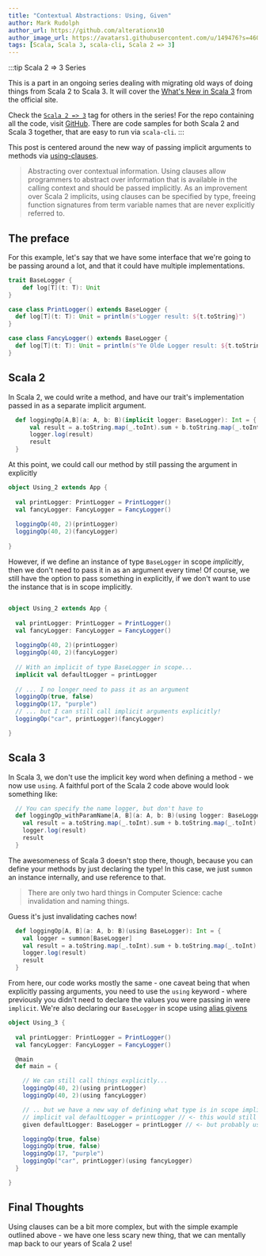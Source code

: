 ```yaml
---
title: "Contextual Abstractions: Using, Given"
author: Mark Rudolph
author_url: https://github.com/alterationx10
author_image_url: https://avatars1.githubusercontent.com/u/149476?s=460&v=4
tags: [Scala, Scala 3, scala-cli, Scala 2 => 3]
---
```


:::tip Scala 2 => 3 Series

This is a part in an ongoing series dealing with migrating old ways of doing things from Scala 2 to Scala 3. It will cover
the [What's New in Scala 3](https://docs.scala-lang.org/scala3/new-in-scala3.html) from the official site.

Check the [`Scala 2 => 3`](/tags/scala-2-3) tag for others in the series! For the repo containing all the code,
visit [GitHub](https://github.com/alterationx10/three4s). There are code samples for both Scala 2 and Scala 3 together,
that are easy to run via `scala-cli`.
:::

This post is centered around the new way of passing implicit arguments to methods via
[using-clauses](https://docs.scala-lang.org/scala3/reference/contextual/using-clauses.html). 

> Abstracting over contextual information. Using clauses allow programmers to abstract over information that is available
> in the calling context and should be passed implicitly. As an improvement over Scala 2 implicits, using clauses can be
> specified by type, freeing function signatures from term variable names that are never explicitly referred to.


## The preface

For this example, let's say that we have some interface that we're going to be passing around a lot, and that it could have multiple
implementations.

```scala
trait BaseLogger {
    def log[T](t: T): Unit
}

case class PrintLogger() extends BaseLogger {
  def log[T](t: T): Unit = println(s"Logger result: ${t.toString}")
}

case class FancyLogger() extends BaseLogger {
  def log[T](t: T): Unit = println(s"Ye Olde Logger result: ${t.toString}")
}
```

## Scala 2

In Scala 2, we could write a method, and have our trait's implementation passed in as a separate implicit argument.

```scala
  def loggingOp[A,B](a: A, b: B)(implicit logger: BaseLogger): Int = {
      val result = a.toString.map(_.toInt).sum + b.toString.map(_.toInt).sum
      logger.log(result)
      result
  }
```

At this point, we could call our method by still passing the argument in explicitly

```scala
object Using_2 extends App {
  
  val printLogger: PrintLogger = PrintLogger()
  val fancyLogger: FancyLogger = FancyLogger()
  
  loggingOp(40, 2)(printLogger)
  loggingOp(40, 2)(fancyLogger)
  
}
```

However, if we define an instance of type `BaseLogger` in scope _implicitly_, then we don't need to pass it in as an
argument every time! Of course, we still have the option to pass something in explicitly, if we don't want to use the
instance that is in scope implicitly.

```scala

object Using_2 extends App {
  
  val printLogger: PrintLogger = PrintLogger()
  val fancyLogger: FancyLogger = FancyLogger()
  
  loggingOp(40, 2)(printLogger)
  loggingOp(40, 2)(fancyLogger)
  
  // With an implicit of type BaseLogger in scope... 
  implicit val defaultLogger = printLogger
  
  // ... I no longer need to pass it as an argument
  loggingOp(true, false)
  loggingOp(17, "purple")
  // ... but I can still call implicit arguments explicitly!
  loggingOp("car", printLogger)(fancyLogger)

}
```

## Scala 3

 In Scala 3, we don't use the implicit key word when defining a method - we now use `using`. A faithful
port of the Scala 2 code above would look something like:

```scala
  // You can specify the name logger, but don't have to
  def loggingOp_withParamName[A, B](a: A, b: B)(using logger: BaseLogger): Int = {
    val result = a.toString.map(_.toInt).sum + b.toString.map(_.toInt).sum
    logger.log(result)
    result
  }
```

The awesomeness of Scala 3 doesn't stop there, though, because you can define your methods by just declaring the type!
In this case, we just `summon` an instance internally, and use reference to that.

> There are only two hard things in Computer Science: cache invalidation and naming things.

Guess it's just invalidating caches now!

```scala
  def loggingOp[A, B](a: A, b: B)(using BaseLogger): Int = {
    val logger = summon[BaseLogger]
    val result = a.toString.map(_.toInt).sum + b.toString.map(_.toInt).sum
    logger.log(result)
    result
  }
```

From here, our code works mostly the same - one caveat being that when explicitly passing arguments, you need to use the
`using` keyword - where previously you didn't need to declare the values you were passing in were `implicit`. We're also
declaring our `BaseLogger` in scope using
[alias givens](https://docs.scala-lang.org/scala3/reference/contextual/givens.html#alias-givens)

```scala
object Using_3 {
  
  val printLogger: PrintLogger = PrintLogger()
  val fancyLogger: FancyLogger = FancyLogger()

  @main
  def main = {

    // We can still call things explicitly...
    loggingOp(40, 2)(using printLogger)
    loggingOp(40, 2)(using fancyLogger)

    // .. but we have a new way of defining what type is in scope implicitly
    // implicit val defaultLogger = printLogger // <- this would still work
    given defaultLogger: BaseLogger = printLogger // <- but probably use this

    loggingOp(true, false)
    loggingOp(true, false)
    loggingOp(17, "purple")
    loggingOp("car", printLogger)(using fancyLogger)
  }

}
```

## Final Thoughts

Using clauses can be a bit more complex, but with the simple example outlined above - we have one less scary new thing,
that we can mentally map back to our years of Scala 2 use!


